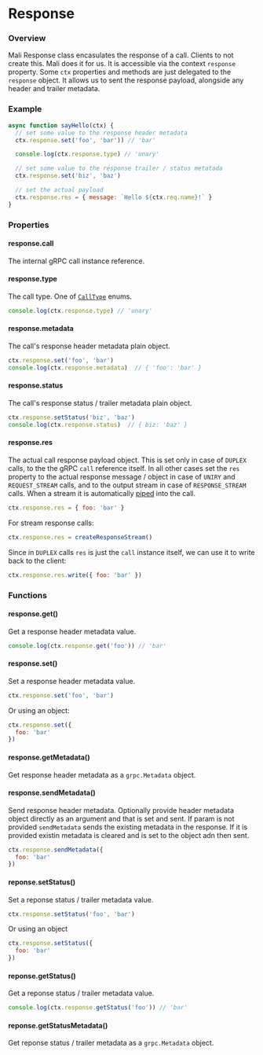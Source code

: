 # Response

### Overview

Mali Response class encasulates the response of a call. Clients to not create this. Mali does it for us. It is accessible via the context `response` property. Some `ctx` properties and methods are just delegated to the `response` object. It allows us to sent the response payload, alongside any header and trailer metadata.

### Example

```js
async function sayHello(ctx) {
  // set some value to the response header metadata
  ctx.response.set('foo', 'bar')) // 'bar'

  console.log(ctx.response.type) // 'unary'

  // set some value to the response trailer / status metatada
  ctx.response.set('biz', 'baz')

  // set the actual payload
  ctx.response.res = { message: `Hello ${ctx.req.name}!` }
}
```

### Properties

#### response.call

The internal gRPC call instance reference.

#### response.type

The call type. One of [`CallType`](https://mali.github.io/mali-call-types) enums.

```js
console.log(ctx.response.type) // 'unary'
```

#### response.metadata

The call's response header metadata plain object.

```js
ctx.response.set('foo', 'bar')
console.log(ctx.response.metadata)  // { 'foo': 'bar' }
```

#### response.status

The call's response status / trailer metadata plain object.

```js
ctx.response.setStatus('biz', 'baz')
console.log(ctx.response.status)  // { biz: 'baz' }
```

#### response.res

The actual call response payload object.
This is set only in case of `DUPLEX` calls, to the the gRPC `call` reference itself.
In all other cases set the `res` property to the actual response message / object in case of `UNIRY` and `REQUEST_STREAM` calls, and to the output stream in case of `RESPONSE_STREAM` calls. 
When a stream it is automatically [piped](https://nodejs.org/api/stream.html#stream_event_pipe) into the call.

```js
ctx.response.res = { foo: 'bar' }
```

For stream response calls:

```js
ctx.response.res = createResponseStream()
```

Since in `DUPLEX` calls `res` is just the `call` instance itself, we can use it to write back to the client:

```js
ctx.response.res.write({ foo: 'bar' })
```

### Functions

#### response.get()

Get a response header metadata value.

```js
console.log(ctx.response.get('foo')) // 'bar'
```

#### response.set()

Set a response header metadata value.

```js
ctx.response.set('foo', 'bar')
```

Or using an object:

```js
ctx.response.set({
  foo: 'bar'
})
```

#### response.getMetadata()

Get response header metadata as a `grpc.Metadata` object.

#### response.sendMetadata()

Send response header metadata. Optionally provide header metadata object directly as an argument and that is set and sent. If param is not provided `sendMetadata` sends the existing metadata in the response. If it is provided existin metadata is cleared and is set to the object adn then sent.

```js
ctx.response.sendMetadata({
  foo: 'bar'
})
```

#### reponse.setStatus()

Set a reponse status / trailer metadata value.

```js
ctx.response.setStatus('foo', 'bar')
```

Or using an object

```js
ctx.response.setStatus({
  foo: 'bar'
})
```

#### reponse.getStatus()

Get a reponse status / trailer metadata value.

```js
console.log(ctx.response.getStatus('foo')) // 'bar'
```

#### reponse.getStatusMetadata()

Get reponse status / trailer metadata as a `grpc.Metadata` object.
